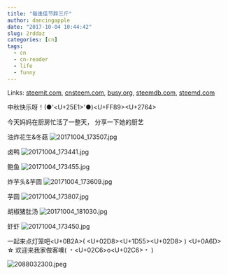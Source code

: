 ```yaml
---
title: "每逢佳节胖三斤"
author: dancingapple
date: "2017-10-04 10:44:42"
slug: 2rddaz
categories: [cn]
tags: 
  - cn
  - cn-reader
  - life
  - funny
---
```


Links: [steemit.com](https://steemit.com/cn/@dancingapple/2rddaz), [cnsteem.com](https://cnsteem.com/cn/@dancingapple/2rddaz), [busy.org](https://busy.org/cn/@dancingapple/2rddaz), [steemdb.com](https://steemdb.com/cn/@dancingapple/2rddaz), [steemd.com](https://steemd.com/cn/@dancingapple/2rddaz)

中秋快乐呀！(●'<U+25E1>'●)<U+FF89><U+2764>

今天妈妈在厨房忙活了一整天，
分享一下她的厨艺

油炸花生&冬菇
![20171004_173507.jpg](https://steemitimages.com/DQmc8QrEMC62XqxmUwFuNvEQPwmBUrJSdeLHMvPnaio8U6E/20171004_173507.jpg)

卤鸭
![20171004_173441.jpg](https://steemitimages.com/DQmWN53ZpagdhKKPpZie6Uys2Qo264G6Ahp1m9LCwfXb33T/20171004_173441.jpg)


鲍鱼
![20171004_173455.jpg](https://steemitimages.com/DQmccyvBTXRK6seswD8NJtHQskBd3cvusDZDRu8zirpso6e/20171004_173455.jpg)


炸芋头&芋圆
![20171004_173609.jpg](https://steemitimages.com/DQmfZZrQqJR2dxiFMSyABQphTZbkXQiFneS8fKDoyPWBx16/20171004_173609.jpg)

芋圆
![20171004_173807.jpg](https://steemitimages.com/DQmaBXhzBmrR5SCUgbRMP7a6ArQ6GtAAWYRyBFvTGpkHJPb/20171004_173807.jpg)

胡椒猪肚汤
![20171004_181030.jpg](https://steemitimages.com/DQmQrGP728oYt5JMPidfys2QrfUuQnf34KZeU2YpZKjCFKX/20171004_181030.jpg)

虾虾
![20171004_173450.jpg](https://steemitimages.com/DQmUSnGgm8bvErqniTNb8Y3MUKY1AGLccQv5ukMuC3FgRF6/20171004_173450.jpg)

一起来点灯笼吧<U+0B2A>( <U+02D8><U+1D55><U+02D8> ) <U+0A6D> ☆
欢迎来我家做客噢( ﹡<U+02C6>o<U+02C6>﹡ )

![2088032300.jpeg](https://steemitimages.com/DQmSD7cKJ9x8idaaobc7T7Y5BChFdqtJvas7WnrNJAmbCsw/2088032300.jpeg)
